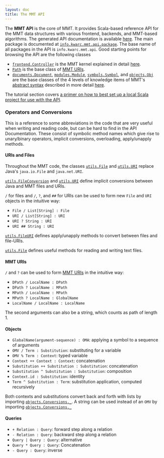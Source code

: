 ```yaml
---
layout: doc
title: The MMT API
---
```


The **MMT API** is the core of MMT. It provides Scala-based reference API for the MMT data structures with various frontend, backends, and MMT-based algorithms.
The generated API documentation is available [here](https://uniformal.github.io/apidoc/index.html).
The main package is documented at [`info.kwarc.mmt.api.package`](https://uniformal.github.io/apidoc/index.html#info.kwarc.mmt.api.package). The base name of all packages in the API is `info.kwarc.mmt.api`. Good starting points for browsing the API are the following classes

* [`frontend.Controller`](https://uniformal.github.io/apidoc/index.html#info.kwarc.mmt.api.frontend.Controller) is the MMT kernel explained in detail [here](controller.html).
* [`Path`](https://uniformal.github.io/apidoc/index.html#info.kwarc.mmt.api.Path) is the base class of [MMT URIs](uris.html).
* [`documents.Document`](https://uniformal.github.io/apidoc/index.html#info.kwarc.mmt.api.documents.Document), [`modules.Module`](https://uniformal.github.io/apidoc/index.html#info.kwarc.mmt.api.modules.Module), [`symbols.Symbol`](https://uniformal.github.io/apidoc/index.html#info.kwarc.mmt.api.symbols.Symbol), and [`objects.Obj`](https://uniformal.github.io/apidoc/index.html#info.kwarc.mmt.api.objects.Obj) are the base classes of the 4 levels of knowledge items of MMT's [abstract syntax](syntax/) described in more detail [here](syntax/).

The tutorial section covers [a primer on how to best set up a local Scala project for use with the API](../tutorials/applications/getting-started).

### Operators and Conversions
This is a reference to some abbreviations in the code that are very useful when writing and reading code, but can be hard to find in the API Documentation. These consist of symbolic method names which give rise to unary/binary operators, implicit conversions, overloading, apply/unapply methods.

#### URIs and Files
Throughout the MMT code, the classes [`utils.File`](https://uniformal.github.io/apidoc/index.html#info.kwarc.mmt.api.utils.File) and [`utils.URI`](https://uniformal.github.io/apidoc/index.html#info.kwarc.mmt.api.utils.URI) replace Java's `java.io.File` and `java.net.URI`.

[`utils.FileConversion`](https://uniformal.github.io/apidoc/index.html#info.kwarc.mmt.api.utils.FileConversion) and [`utils.URI`](https://uniformal.github.io/apidoc/index.html#info.kwarc.mmt.api.utils.URI) define implicit conversions between Java and MMT files and URIs.

`/` for files and `/`, `?`, and `##` for URIs can be used to form new `File` and `URI` objects in the intuitive way:

* `File / List[String] : File`
* `URI / List[String] : URI`
* `URI ? String : URI`
* `URI ## String : URI`

[`utils.FileURI`](https://uniformal.github.io/apidoc/index.html#info.kwarc.mmt.api.utils.FileURI) defines apply/unapply methods to convert between files and file-URIs.

[`utils.File`](https://uniformal.github.io/apidoc/index.html#info.kwarc.mmt.api.utils.File) defines useful methods for reading and writing text files.

#### MMT URIs
`/` and `?` can be used to form [MMT URIs](uris.html) in the intuitive way:

* `DPath / LocalName : DPath`
* `DPath ? LocalName : MPath`
* `MPath / LocalName : MPath`
* `MPath ? LocalName : GlobalName`
* `LocalName / LocalName : LocalName`

The second arguments can also be a string, which counts as path of length 1.

#### Objects

* `GlobalName(argument-sequence) : OMA`: applying a symbol to a sequence of arguments
* `OMV / Term : Substitution`: substituting for a variable
* `OMV % Term : Context`: typed variable
* `Context ++ Context : Context`: concatenation
* `Substitution ++ Substitution : Substitution`: concatenation
* `Substitution ^ Substitution : Substitution`: composition
* `Context.id : Substitution`: identity
* `Term ^ Substitution : Term`: substitution application, computed recursively

Both contexts and substitutions convert back and forth with lists by importing [`objects.Conversions._`](https://uniformal.github.io/apidoc/index.html#info.kwarc.mmt.api.objects.Conversions).
A string can be used instead of an `OMV` by importing [`objects.Conversions._`](https://uniformal.github.io/apidoc/index.html#info.kwarc.mmt.api.objects.Conversions)

#### Queries

* `+ Relation : Query`: forward step along a relation
* `- Relation : Query`: backward step along a relation
* `Query | Query : Query`: alternative
* `Query * Query : Query`: Concatenation
* `- Query : Query`: inverse
